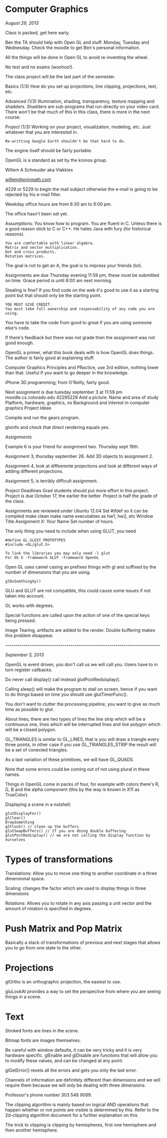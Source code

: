 # Computer Graphics

*August 29, 2013*

Class is packed, get here early.

Ben the TA should help with Open GL and stuff. Monday, Tuesday and Wednesday.
Check the moodle to get Ben's personal information.

All the things will be done in Open GL to avoid re-inventing the wheel.

No test and no exams (woohoo!).

The class project will be the last part of the semester.

Basics (1/3)
	How do you set up projections, line clipping, projections, text, etc.

Advanced (1/3)
	Illumination, shading, transparency, texture mapping and shadders.
	Shadders are sub-programs that run directly on your video card. There won't
	be that much of this in this class, there is more in the next course.

Project (1/3)
	Working on your project, visualization, modeling, etc. Just whatever that
	you are interested in.

	Re-writting Google Earth shouldn't be that hard to do.

The engine itself should be fairly portable.

OpenGL is a standard as set by the kronos group.

Willem A Schreuder aka Vlakkies

willem@prinmath.com

4229 or 5229 to begin the mail subject otherwise the e-mail is going to be
rejected by his e-mail filter.

Weekday office hours are from 6:30 am to 9:00 pm.

The office hasn't been set yet.

Assumptions:
	You know how to program.
	You are fluent in C.
	Unless there is a good reason stick to C or C++.
	He hates Java with fury (for historical reasons).

	You are comfortable with linear algebra.
	Matrix and vector multiplication.
	Dot and cross products.
	Rotation matrices.

The goal is not to get an A, the goal is to impress your friends (lol).

Assignments are due Thursday evening 11:59 pm, these must be submitted on time.
	Grace period is until 8:00 am next morning.

Stealing is fine? If you find code on the  web it's good to use it as a starting
point but that should only be the starting point.

	YOU MUST GIVE CREDIT.
	You must take full ownership and responsability of any code you are using.

You have to take the code from good to great if you are using someone else's
code.

If there's feedback but there was not grade then the assignment was not good
enough.

OpenGL a primer, what this book deals with is how OpenGL does things. The
author is fairly good at explaining stuff.

Computer Graphics Principles and PRactice, use 3rd edition, nothing lower than
that. Useful if you want to go deeper in the knowledge.

iPhone 3D programming; from O'Reilly, fairly good.

Next assignment is due tuesday september 3 at 11:59 pm
	moodle.cs.colorado.edu
	42295229
	Add a picture.
	Name and area of study
	Platform, hardware, graphics, os
	Background and interest in computer graphics
	Project Ideas

Compile and run the gears program.

glxinfo and check that direct rendering equals yes.

*Assignments*

Example 6 is your friend for assignment two. Thursday sept 19th.

Assignment 3, thursday september 26. Add 3D objects to assignment 2.

Assignment 4, look at diffeerente projections and look at different ways of
adding different projections.

Assignment 5, is terribly difficult assignment.

Project Deadlines
	Grad students should put more effort in this project.
	Project is due October 17, the earlier the better.
	Project is half the grade of the class.

Assignments are reviewed under Ubuntu 12.04
Set #ifdef so it can be compiled
	make clean
	make
name executables as hw1, hw2, etc
Window Title Assignment X: Your Name
	Set number of hours.


The only thing you need to include when using GLUT, you need 

	#define GL_GLEXT_PROTOTYPES
	#include <GL/glut.h>

	To link the libraries you may only need -l glut
	For OS X -framework GLUT -framework OpenGL

Open GL uses camel casing an prefixes things with gl and suffixed by the number
of dimensions that you are using.

	glDoSomthingXy()

GLU and GLUT are not compatible, this could cause some issues if not taken into
account.

GL works with degrees.

Special functions are called upon the action of one of the special keys being
pressed.

Image Tearing, artifacts are added to the render. Double buffering makes this
problem disappear.

**----------------------------------------------------------------------------**

*September 5, 2013*

OpenGL is event driven, you don't call us we will call you. Users have to in
turn register callbacks.

Do never call display() call instead glutPostRedsisplay().

Calling sleep() will make the program to stall on screen, hence if you want to
do things based on time you should use glutTimerFunc().

You don't want to clutter the processing pipeline, you want to give as much time
as possible to glut.

About lines, there are two types of lines the line strip which will be a
continuous one, lines which will be interrupted lines and line polygon which
will be a closed polygon.

GL_TRIANGLES is similar to GL_LINES, that is you will draw a triangle every
three points, in other case if you use GL_TRIANGLES_STRIP the result will be
a set of conected triangles.

As a last variation of these primitives, we will have GL_QUADS.

Note that some errors could be coming out of not using plural in these names.

Things in OpenGL come in packs of four, for example with colors there's R, G, B
and the alpha component (this by the way is known in X11 as TrueColor).

Displaying a scene in a nutshell:

	glutDisplayFnc()
	glClear()
	DrawSomething
	glFlush() // clean up the buffers
	glutSwapBuffers() // If you are doing double buffering
	glutPostRedisplay() // we are not calling the display function by ourselves

Types of transformations
========================

Translations: Allow you to move one thing to another coordinate in a three
dimensional space.

Scaling: changes the factor which are used to display things in three dimensions

Rotations: Allows you to rotate in any axis passing a unit vector and the
amount of rotation is specified in degrees.

Push Matrix and Pop Matrix
==========================

Basically a stack of transformations of previous and next stages that allows
you to go from one state to the other.

Projections
===========

glOrtho is an orthographic projection, the easiest to use. 

gluLookAt provides a way to set the perspective from where you are seeing
things in a scene.

Text
====

Stroked fonts are lines in the scene.

Bitmap fonts are images themselves.

Be careful with window defaults, it can be very tricky and it is very hardware
specific. glEnable and glDisable are functions that will allow you to modify
these values, and can be changed at any point.

glGetError() resets all the errors  and gets you only the last error.

Channels of information are definitely different than dimensions and we will
require them because we will only be dealing with three dimensions.

Professor's phone number 303 548 9089.

The clipping algorithm is mainly based on logical AND operations that happen
whether or not points are visible is determined by this. Refer to the
2d-clipping algorithm document for a further explanation on this.

The trick to clipping is clipping by hemispheres, first one hemisphere and then
another hemisphere.

